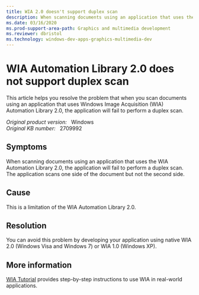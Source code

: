 ```yaml
---
title: WIA 2.0 doesn't support duplex scan
description: When scanning documents using an application that uses the Windows Image Acquisition (WIA) Automation Library 2.0, the application will fail to perform a duplex scan.
ms.date: 03/16/2020
ms.prod-support-area-path: Graphics and multimedia development
ms.reviewer: dbristol
ms.technology: windows-dev-apps-graphics-multimedia-dev
---
```

# WIA Automation Library 2.0 does not support duplex scan

This article helps you resolve the problem that when you scan documents using an application that uses Windows Image Acquisition (WIA) Automation Library 2.0, the application will fail to perform a duplex scan.

_Original product version:_ &nbsp; Windows  
_Original KB number:_ &nbsp; 2709992

## Symptoms

When scanning documents using an application that uses the WIA Automation Library 2.0, the application will fail to perform a duplex scan. The application scans one side of the document but not the second side.

## Cause

This is a limitation of the WIA Automation Library 2.0.

## Resolution

You can avoid this problem by developing your application using native WIA 2.0 (Windows Visa and Windows 7) or WIA 1.0 (Windows XP).

## More information

[WIA Tutorial](/windows/win32/wia/-wia-wia-tutorial) provides step-by-step instructions to use WIA in real-world applications.
